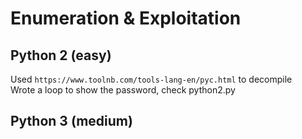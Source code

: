 # Enumeration & Exploitation

## Python 2 (easy)
Used `https://www.toolnb.com/tools-lang-en/pyc.html` to decompile  
Wrote a loop to show the password, check python2.py  

## Python 3 (medium)

